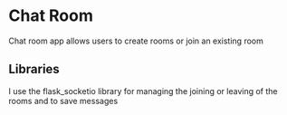 # Chat Room

Chat room app allows users to create rooms or join an existing room

## Libraries
I use the flask_socketio library for managing the joining or leaving of the rooms and to save messages
